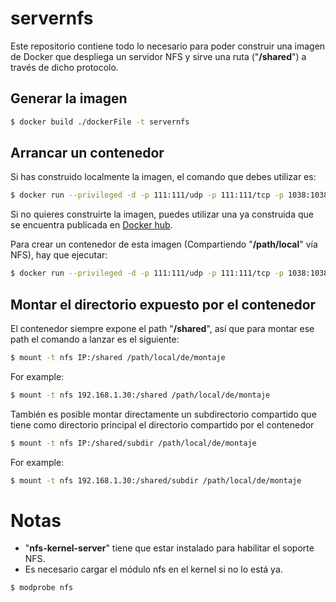 # servernfs
Este repositorio contiene todo lo necesario para poder construir una imagen de Docker que despliega un servidor NFS y sirve una ruta ("**/shared**") a través de dicho protocolo.

## Generar la imagen

```sh
$ docker build ./dockerFile -t servernfs
```

## Arrancar un contenedor

Si has construido localmente la imagen, el comando que debes utilizar es:
```sh
$ docker run --privileged -d -p 111:111/udp -p 111:111/tcp -p 1038:1038/udp -p 1038:1038/tcp -p 1039:1039/udp -p 1039:1039/tcp -p 1047:1047/udp -p 1047:1047/tcp -p 1048:1048/udp -p 1048:1048/tcp  -p 2049:2049/udp -p 2049:2049/tcp  --name servernfs -v /path/local:/shared servernfs
```
Si no quieres construirte la imagen, puedes utilizar una ya construida que se encuentra publicada en [Docker hub](https://hub.docker.com/r/informaticodelaverno/servernfs).

Para crear un contenedor de esta imagen  (Compartiendo "**/path/local**" vía NFS), hay que ejecutar:
```sh
$ docker run --privileged -d -p 111:111/udp -p 111:111/tcp -p 1038:1038/udp -p 1038:1038/tcp -p 1039:1039/udp -p 1039:1039/tcp -p 1047:1047/udp -p 1047:1047/tcp -p 1048:1048/udp -p 1048:1048/tcp  -p 2049:2049/udp -p 2049:2049/tcp  --name servernfs -v /path/local:/shared informaticodelaverno/servernfs
```
## Montar el directorio expuesto por el contenedor
El contenedor siempre expone el path "**/shared**", así que para montar ese path el comando a lanzar es el siguiente:
```sh
$ mount -t nfs IP:/shared /path/local/de/montaje
```
For example:
```sh
$ mount -t nfs 192.168.1.30:/shared /path/local/de/montaje
```
También es posible montar directamente un subdirectorio compartido que tiene como directorio principal el directorio compartido por el contenedor
```sh
$ mount -t nfs IP:/shared/subdir /path/local/de/montaje
```
For example:
```sh
$ mount -t nfs 192.168.1.30:/shared/subdir /path/local/de/montaje
```
# Notas
- "**nfs-kernel-server**" tiene que estar instalado para habilitar el soporte NFS.
- Es necesario cargar el módulo nfs en el kernel si no lo está ya.
```sh
$ modprobe nfs
```

